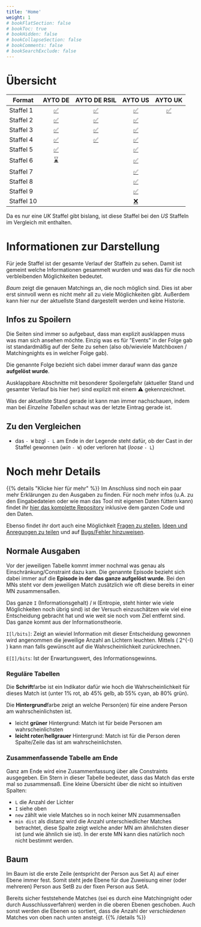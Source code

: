 ```yaml
---
title: 'Home'
weight: 1
# bookFlatSection: false
# bookToc: true
# bookHidden: false
# bookCollapseSection: false
# bookComments: false
# bookSearchExclude: false
---
```


# Übersicht

| Format     | AYTO DE                           | AYTO DE RSIL                           | AYTO US                           | AYTO UK                           |
| ----       | :--:                              | :--:                                   | :---:                             | :---:                             |
| Staffel  1 | [:white_check_mark:](ayto/de/01/) | [:white_check_mark:](ayto/de-rsil/01/) | [:white_check_mark:](ayto/us/01/) | [:white_check_mark:](ayto/uk/01/) |
| Staffel  2 | [:white_check_mark:](ayto/de/02/) | [:white_check_mark:](ayto/de-rsil/02/) | [:white_check_mark:](ayto/us/02/) |                                   |
| Staffel  3 | [:white_check_mark:](ayto/de/03/) | [:white_check_mark:](ayto/de-rsil/03/) | [:white_check_mark:](ayto/us/03/) |                                   |
| Staffel  4 | [:white_check_mark:](ayto/de/04/) | [:white_check_mark:](ayto/de-rsil/04/) | [:white_check_mark:](ayto/us/04/) |                                   |
| Staffel  5 | [:white_check_mark:](ayto/de/05/) |                                        | [:white_check_mark:](ayto/us/05/) |                                   |
| Staffel  6 | [:hourglass:       ](ayto/de/06/) |                                        | [:white_check_mark:](ayto/us/06/) |                                   |
| Staffel  7 |                                   |                                        | [:white_check_mark:](ayto/us/07/) |                                   |
| Staffel  8 |                                   |                                        | [:white_check_mark:](ayto/us/08/) |                                   |
| Staffel  9 |                                   |                                        | [:white_check_mark:](ayto/us/09/) |                                   |
| Staffel 10 |                                   |                                        | [:x:               ]()            |                                   |
<!-- :x: -->

Da es nur eine *UK* Staffel gibt bislang, ist diese Staffel bei den *US*
Staffeln im Vergleich mit enthalten.

# Informationen zur Darstellung

Für jede Staffel ist der gesamte Verlauf der Staffeln zu sehen. Damit
ist gemeint welche Informationen gesammelt wurden und was das für die noch
verbleibenden Möglichkeiten bedeutet.

*Baum* zeigt die genauen Matchings an, die noch möglich sind. Dies ist aber erst
sinnvoll wenn es nicht mehr all zu viele Möglichkeiten gibt. Außerdem kann hier
nur der aktuellste Stand dargestellt werden und keine Historie.

## Infos zu Spoilern
Die Seiten sind immer so aufgebaut, dass man explizit ausklappen muss was man
sich ansehen möchte. Einzig was es für "Events" in der Folge gab ist
standardmäßig auf der Seite zu sehen (also ob/wieviele Matchboxen /
Matchingnights es in welcher Folge gab).

Die genannte Folge bezieht sich dabei immer darauf wann das ganze **aufgelöst
wurde**.

Ausklappbare Abschnitte mit besonderer Spoilergefahr (aktueller Stand und
gesamter Verlauf bis hier her) sind explizit mit einem :warning: gekennzeichnet.

Was der aktuellste Stand gerade ist kann man immer nachschauen, indem man bei
*Einzelne Tabellen* schaut was der letzte Eintrag gerade ist.

## Zu den Vergleichen
- das `- W` bzgl `- L` am Ende in der Legende steht dafür, ob der Cast in der
Staffel gewonnen (*win* `- W`) oder verloren hat (*loose* `- L`)

# Noch mehr Details

{{% details "Klicke hier für mehr" %}}
Im Anschluss sind noch ein paar mehr Erklärungen zu den Ausgaben zu finden. Für
noch mehr infos (u.A. zu den Eingabedateien oder wie man das Tool mit eigenen
Daten füttern kann) findet ihr [hier das komplette
Repository](https://github.com/atticus-sullivan/sim-ayto) inklusive dem ganzen
Code und den Daten.

Ebenso findet ihr dort auch eine Möglichkeit
[Fragen zu stellen](https://github.com/atticus-sullivan/sim-ayto/discussions/categories/q-a),
[Ideen und Anregungen zu teilen](https://github.com/atticus-sullivan/sim-ayto/discussions/categories/ideas)
und auf
[Bugs/Fehler hinzuweisen](https://github.com/atticus-sullivan/sim-ayto/issues).

## Normale Ausgaben
Vor der jeweiligen Tabelle kommt immer nochmal was genau als
Einschränkung/Constraint dazu kam. Die genannte Episode bezieht sich dabei immer
auf die **Episode in der das ganze aufgelöst wurde**. Bei den MNs steht vor dem
jeweiligen Match zusätzlich wie oft diese bereits in einer MN zusammensaßen.

Das ganze `I` (Informationsgehalt) / `H` (Entropie, steht hinter wie viele
Möglichkeiten noch übrig sind) ist der Versuch einzuschätzen wie viel eine
Entscheidung gebracht hat und wie weit sie noch vom Ziel entfernt sind. Das
ganze kommt aus der Informationstheorie.

`I[l/bits]`: Zeigt an wieviel Information mit dieser Entscheidung gewonnen wird
angenommen die jeweilige Anzahl an Lichtern leuchten. Mittels
\( 2^{-I} \)
kann man
falls gewünscht auf die Wahrscheinlichkeit zurückrechnen.

`E[I]/bits`: Ist der Erwartungswert, des Informationsgewinns.

### Reguläre Tabellen
Die **Schrift**farbe ist ein Indikator dafür wie hoch die Wahrscheinlichkeit für
dieses Match ist (unter 1% rot, ab 45% gelb, ab 55% cyan, ab 80% grün).

Die **Hintergrund**farbe zeigt an welche Person(en) für eine andere Person am
wahrscheinlichsten ist.
- leicht **grüner** Hintergrund: Match ist für beide Personen am wahrscheinlichsten
- **leicht roter**/**hellgrauer** Hintergrund: Match ist für die Person deren
Spalte/Zeile das ist am wahrscheinlichsten.


### Zusammenfassende Tabelle am Ende
Ganz am Ende wird eine Zusammenfassung über alle Constraints ausgegeben. Ein
Stern in dieser Tabelle bedeutet, dass das Match das erste mal so zusammensaß.
Eine kleine Übersicht über die nicht so intuitiven Spalten:
- `L` die Anzahl der Lichter
- `I` siehe oben
- `new` zählt wie viele Matches so in noch keiner MN zusammensaßen
- `min dist` als distanz wird die Anzahl unterschiedlicher Matches betrachtet,
diese Spalte zeigt welche ander MN am ähnlichsten dieser ist (und wie ähnlich
sie ist). In der erste MN kann dies natürlich noch nicht bestimmt werden.

## Baum
Im Baum ist die erste Zeile (entspricht der Person aus Set A) auf einer Ebene
immer fest. Somit steht jede Ebene für due Zuweisung einer (oder mehreren)
Person aus SetB zu der fixen Person aus SetA.

Bereits sicher feststehende Matches (sei es durch eine Matchingnight oder durch
Ausschlussverfahren) werden in die oberen Ebenen geschoben. Auch sonst werden
die Ebenen so sortiert, dass die Anzahl der *verschiedenen* Matches von oben
nach unten ansteigt.
{{% /details %}}
